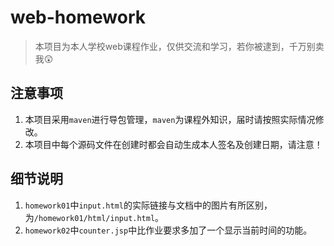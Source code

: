 # web-homework

> 本项目为本人学校web课程作业，仅供交流和学习，若你被逮到，千万别卖我:astonished:


## 注意事项
1. 本项目采用`maven`进行导包管理，`maven`为课程外知识，届时请按照实际情况修改。
2. 本项目中每个源码文件在创建时都会自动生成本人签名及创建日期，请注意！

## 细节说明
1. `homework01`中`input.html`的实际链接与文档中的图片有所区别，为`/homework01/html/input.html`。
2. `homework02`中`counter.jsp`中比作业要求多加了一个显示当前时间的功能。